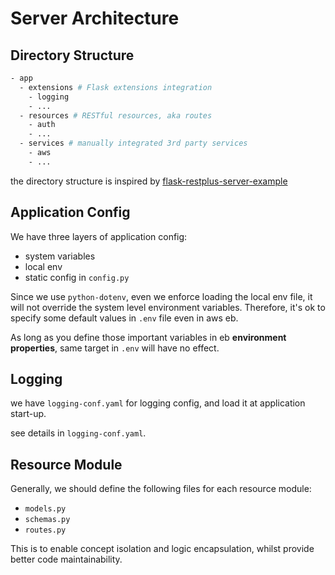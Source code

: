 # Server Architecture

## Directory Structure

```sh
- app
  - extensions # Flask extensions integration
    - logging
    - ...
  - resources # RESTful resources, aka routes
    - auth
    - ...
  - services # manually integrated 3rd party services
    - aws
    - ...
```

the directory structure is inspired by [flask-restplus-server-example](https://github.com/frol/flask-restplus-server-example)

## Application Config

We have three layers of application config:

- system variables
- local env
- static config in `config.py`

Since we use `python-dotenv`, even we enforce loading the local env file, it will not override the system level environment variables. Therefore, it's ok to specify some default values in `.env` file even in aws eb.

As long as you define those important variables in eb **environment properties**, same target in `.env` will have no effect.

## Logging

we have `logging-conf.yaml` for logging config, and load it at application start-up.

see details in `logging-conf.yaml`.

## Resource Module

Generally, we should define the following files for each resource module:

 - `models.py`
 - `schemas.py`
 - `routes.py`

 This is to enable concept isolation and logic encapsulation, whilst provide better code maintainability.
